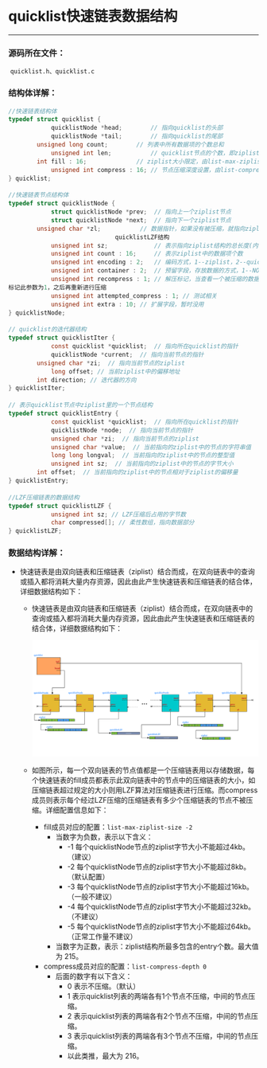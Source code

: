 # quicklist快速链表数据结构

---

### 源码所在文件：

​	`quicklist.h、quicklist.c`

### 结构体详解：

```c
//快速链表结构体
typedef struct quicklist {
    		quicklistNode *head;        // 指向quicklist的头部
    		quicklistNode *tail;        // 指向quicklist的尾部
   		unsigned long count;        // 列表中所有数据项的个数总和
    		unsigned int len;           // quicklist节点的个数，即ziplist的个数
   		int fill : 16;              // ziplist大小限定，由list-max-ziplist-size给定
    		unsigned int compress : 16; // 节点压缩深度设置，由list-compress-depth给定
} quicklist;

//快速链表节点结构体
typedef struct quicklistNode {
    		struct quicklistNode *prev;  // 指向上一个ziplist节点
    		struct quicklistNode *next;  // 指向下一个ziplist节点
   		unsigned char *zl;           // 数据指针，如果没有被压缩，就指向ziplist结构，反之指向
			  				  quicklistLZF结构 
    		unsigned int sz;             // 表示指向ziplist结构的总长度(内存占用长度)
    		unsigned int count : 16;     // 表示ziplist中的数据项个数
    		unsigned int encoding : 2;   // 编码方式，1--ziplist，2--quicklistLZF
    		unsigned int container : 2;  // 预留字段，存放数据的方式，1--NONE，2--ziplist
    		unsigned int recompress : 1; // 解压标记，当查看一个被压缩的数据时，需要暂时解压，
标记此参数为1，之后再重新进行压缩
    		unsigned int attempted_compress : 1; // 测试相关
    		unsigned int extra : 10; // 扩展字段，暂时没用
} quicklistNode;

// quicklist的迭代器结构
typedef struct quicklistIter {
    		const quicklist *quicklist;  // 指向所在quicklist的指针
    		quicklistNode *current;  // 指向当前节点的指针
   		unsigned char *zi;  // 指向当前节点的ziplist
    		long offset; // 当前ziplist中的偏移地址
   		int direction; // 迭代器的方向
} quicklistIter;

// 表示quicklist节点中ziplist里的一个节点结构
typedef struct quicklistEntry {
    		const quicklist *quicklist;  // 指向所在quicklist的指针
    		quicklistNode *node;  // 指向当前节点的指针
    		unsigned char *zi;  // 指向当前节点的ziplist
    		unsigned char *value;  // 当前指向的ziplist中的节点的字符串值
    		long long longval;  // 当前指向的ziplist中的节点的整型值
    		unsigned int sz;  // 当前指向的ziplist中的节点的字节大小
   		int offset;  // 当前指向的ziplist中的节点相对于ziplist的偏移量
} quicklistEntry;

//LZF压缩链表的数据结构
typedef struct quicklistLZF {
    		unsigned int sz; // LZF压缩后占用的字节数
    		char compressed[]; // 柔性数组，指向数据部分
} quicklistLZF;
```

### 数据结构详解：

- 快速链表是由双向链表和压缩链表（ziplist）结合而成，在双向链表中的查询或插入都将消耗大量内存资源，因此由此产生快速链表和压缩链表的结合体，详细数据结构如下：

  - 快速链表是由双向链表和压缩链表（ziplist）结合而成，在双向链表中的查询或插入都将消耗大量内存资源，因此由此产生快速链表和压缩链表的结合体，详细数据结构如下：

    ![](./images/6.png?raw=true)

  - 如图所示，每一个双向链表的节点值都是一个压缩链表用以存储数据，每个快速链表的fill成员都表示此双向链表中的节点中的压缩链表的大小，如压缩链表超过规定的大小则用LZF算法对压缩链表进行压缩。而compress成员则表示每个经过LZF压缩的压缩链表有多少个压缩链表的节点不被压缩。详细配置信息如下：

    - fill成员对应的配置：`list-max-ziplist-size -2` 
      - 当数字为负数，表示以下含义：
        - -1 每个quicklistNode节点的ziplist字节大小不能超过4kb。（建议）
        - -2 每个quicklistNode节点的ziplist字节大小不能超过8kb。（默认配置）
        - -3 每个quicklistNode节点的ziplist字节大小不能超过16kb。（一般不建议）
        - -4 每个quicklistNode节点的ziplist字节大小不能超过32kb。（不建议）
        - -5 每个quicklistNode节点的ziplist字节大小不能超过64kb。（正常工作量不建议）
      - 当数字为正数，表示：ziplist结构所最多包含的entry个数。最大值为 215。
    - compress成员对应的配置：`list-compress-depth 0` 
      - 后面的数字有以下含义：
        - 0 表示不压缩。（默认）
        - 1 表示quicklist列表的两端各有1个节点不压缩，中间的节点压缩。
        - 2 表示quicklist列表的两端各有2个节点不压缩，中间的节点压缩。
        - 3 表示quicklist列表的两端各有3个节点不压缩，中间的节点压缩。
        - 以此类推，最大为 216。